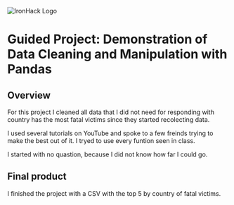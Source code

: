 ![IronHack Logo](https://s3-eu-west-1.amazonaws.com/ih-materials/uploads/upload_d5c5793015fec3be28a63c4fa3dd4d55.png)

# Guided Project: Demonstration of Data Cleaning and Manipulation with Pandas

## Overview

For this project I cleaned all data that I did not need for responding with country has the most fatal victims since they started recolecting data. 

I used several tutorials on YouTube and spoke to a few freinds trying to make the best out of it. I tryed to use every funtion seen in class. 

I started with no quastion, because I did not know how far I could go. 

## Final product

I finished the project with a CSV with the top 5 by country of fatal victims. 
